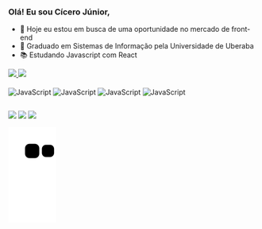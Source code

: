### Olá! Eu sou Cícero Júnior, 

- 🔭 Hoje eu estou em busca de uma oportunidade no mercado de front-end
- 🌱 Graduado em Sistemas de Informação pela Universidade de Uberaba
- 📚 Estudando Javascript com React 

<div>
  <a href="https://github.com/cicerojunnior">
  <img height="160em" src="https://github-readme-stats.vercel.app/api?username=cicerojunnior&show_icons=true&theme=dracula&include_all_commits=true" >
  <img height="160em" src="https://github-readme-stats.vercel.app/api/top-langs/?username=cicerojunnior&layout=compact&langs_count=10&theme=dracula" >
</div>

<div style="display: inline-block"><br>
  <img align= "center" alt="JavaScript" width="40" height="30" src="https://cdn.jsdelivr.net/gh/devicons/devicon/icons/html5/html5-original.svg" >
  <img align= "center" alt="JavaScript" width="40" height="30" src="https://cdn.jsdelivr.net/gh/devicons/devicon/icons/css3/css3-original.svg" >
  <img align= "center" alt="JavaScript" width="40" height="30" src="https://cdn.jsdelivr.net/gh/devicons/devicon/icons/javascript/javascript-plain.svg" >
  <img align= "center" alt="JavaScript" width="40" height="30" src="https://cdn.jsdelivr.net/gh/devicons/devicon/icons/react/react-original.svg" >
</div>
  
##

<div>
  <a href="https://www.linkedin.com/in/cicerojunnior" target="_blank"><img src="https://img.shields.io/badge/LinkedIn-0077B5?style=for-the-badge&logo=linkedin&logoColor=white" target="_blank"/></a>
  <a href="https://www.instagram.com/junniorsylva/" target="_blank"><img src="https://img.shields.io/badge/Instagram-E4405F?style=for-the-badge&logo=instagram&logoColor=white" target="_blank"/></a>
  <a href="https://wa.me/qr/LR2LYIBNWC52M1" target="_blank"><img src="https://img.shields.io/badge/WhatsApp-25D366?style=for-the-badge&logo=whatsapp&logoColor=white" target="_blank"/></a>
</div>
  
![Snake animation](https://github.com/cicerojunnior/cicerojunnior/blob/output/github-contribution-grid-snake.svg)
  
